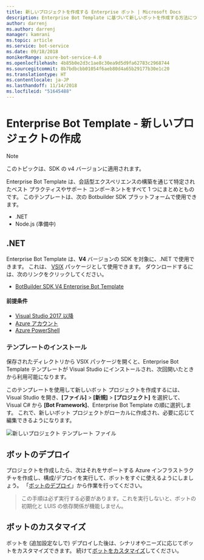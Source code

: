```yaml
---
title: 新しいプロジェクトを作成する Enterprise ボット | Microsoft Docs
description: Enterprise Bot Template に基づいて新しいボットを作成する方法について説明します
author: darrenj
ms.author: darrenj
manager: kamrani
ms.topic: article
ms.service: bot-service
ms.date: 09/18/2018
monikerRange: azure-bot-service-4.0
ms.openlocfilehash: 4b85b0e2d3c1ae8c30ea9d5d9fa62783c2968744
ms.sourcegitcommit: 8b7bdbcbb01054f6aeb80d4a65b29177b30e1c20
ms.translationtype: HT
ms.contentlocale: ja-JP
ms.lasthandoff: 11/14/2018
ms.locfileid: "51645488"
---
```

# <a name="enterprise-bot-template---creating-a-new-project"></a>Enterprise Bot Template - 新しいプロジェクトの作成

> [!NOTE]
> このトピックは、SDK の v4 バージョンに適用されます。 

Enterprise Bot Template は、会話型エクスペリエンスの構築を通じて特定されたベスト プラクティスやサポート コンポーネントをすべて 1 つにまとめとものです。 このテンプレートは、次の Botbuilder SDK プラットフォームで使用できます。

- .NET
- Node.js (準備中)

## <a name="net"></a>.NET

Enterprise Bot Template は、**V4** バージョンの SDK を対象に、.NET で使用できます。 これは、 [VSIX](https://docs.microsoft.com/en-us/visualstudio/extensibility/anatomy-of-a-vsix-package) パッケージとして使用できます。 ダウンロードするには、次のリンクをクリックしてください。

- [BotBuilder SDK V4 Enterprise Bot Template](https://aka.ms/GetEnterpriseBotTemplate)

#### <a name="prerequisites"></a>前提条件

- [Visual Studio 2017 以降](https://www.visualstudio.com/downloads/)
- [Azure アカウント](https://azure.microsoft.com/en-us/free/)
- [Azure PowerShell](https://docs.microsoft.com/en-us/powershell/azure/overview?view=azurermps-6.8.1)

### <a name="install-the-template"></a>テンプレートのインストール

保存されたディレクトリから VSIX パッケージを開くと、Enterprise Bot Template テンプレートが Visual Studio にインストールされ、次回開いたときから利用可能になります。

このテンプレートを使用して新しいボット プロジェクトを作成するには、Visual Studio を開き、**[ファイル]** > **[新規]** > **[プロジェクト]** を選択して、Visual C# から **[Bot Framework]**、Enterprise Bot Template の順に選択します。 これで、新しいボット プロジェクトがローカルに作成され、必要に応じて編集できるようになります。 

![新しいプロジェクト テンプレート ファイル](media/enterprise-template/EnterpriseBot-NewProject.png)

## <a name="deploy-your-bot"></a>ボットのデプロイ

プロジェクトを作成したら、次はそれをサポートする Azure インフラストラクチャを作成し、構成/デプロイを実行して、ボットをすぐに使えるようにしましょう。 「[ボットのデプロイ](bot-builder-enterprise-template-deployment.md)」から作業を行ってください。

> この手順は必ず実行する必要があります。これを実行しないと、ボットの初期化と LUIS の依存関係が機能しません。
## <a name="customize-your-bot"></a>ボットのカスタマイズ

ボットを (追加設定なしで) デプロイした後は、シナリオやニーズに応じてボットをカスタマイズできます。 続けて[ボットをカスタマイズ](bot-builder-enterprise-template-customize.md)してください。
